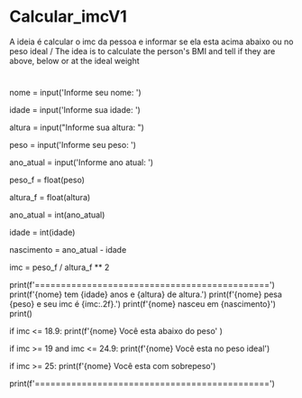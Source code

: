 # Calcular_imcV1
A ideia é calcular o imc da pessoa e informar se ela esta acima abaixo ou no peso ideal / The idea is to calculate the person's BMI and tell if they are above, below or at the ideal weight
#

nome = input('Informe seu nome: ')

idade = input('Informe sua idade: ')

altura = input("Informe sua altura: ")

peso = input('Informe seu peso: ')

ano_atual = input('Informe ano atual: ')

peso_f = float(peso)

altura_f = float(altura)

ano_atual = int(ano_atual)

idade = int(idade)

nascimento = ano_atual - idade

imc = peso_f / altura_f ** 2

print(f'=============================================')
print(f'{nome} tem {idade} anos e {altura} de altura.')
print(f'{nome} pesa {peso} e seu imc é {imc:.2f}.')
print(f'{nome} nasceu em {nascimento}')
print()


if imc <= 18.9:
    print(f'{nome} Você esta abaixo do peso' )

if imc >= 19 and imc <= 24.9:
    print(f'{nome} Você esta no peso ideal')

if imc >= 25:
    print(f'{nome} Você esta com sobrepeso')

print(f'=============================================')

